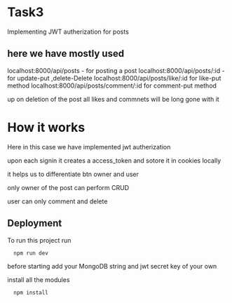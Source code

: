 
# Task3

Implementing JWT autherization for posts



## here we have mostly used
localhost:8000/api/posts - for posting a post
localhost:8000/api/posts/:id - for update-put ,delete-Delete
localhost:8000/api/posts/like/:id for like-put method
localhost:8000/api/posts/comment/:id for comment-put method

up on deletion of the post all likes and commnets will be long gone with it

# How it works

Here in this case we have implemented jwt autherization

upon each signin it creates a access_token and sotore it in cookies locally

it helps us to differentiate btn owner and user

only owner of the post can perform CRUD

user can only comment and delete


## Deployment

To run this project run

```bash
  npm run dev
```
before starting add your MongoDB string and jwt secret key of your own

install all the modules

```bash
  npm install
```

